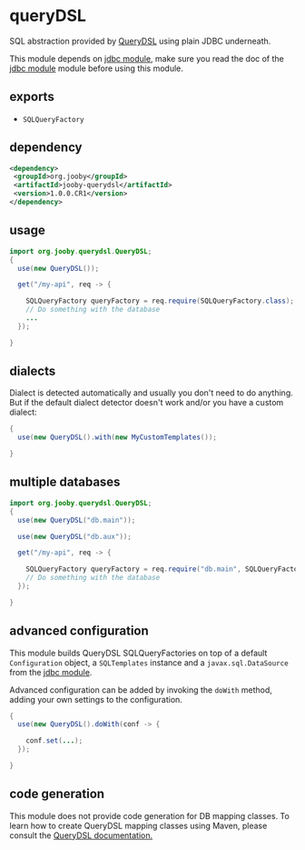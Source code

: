 # queryDSL

SQL abstraction provided by <a href="http://www.querydsl.com">QueryDSL</a> using plain JDBC underneath.

This module depends on [jdbc module](doc/jdbc), make sure you read the doc of the [jdbc module](doc/jdbc) module before using this module.

## exports

* ```SQLQueryFactory```

## dependency

```xml
<dependency>
 <groupId>org.jooby</groupId>
 <artifactId>jooby-querydsl</artifactId>
 <version>1.0.0.CR1</version>
</dependency>
```

## usage

```java
import org.jooby.querydsl.QueryDSL;
{
  use(new QueryDSL());

  get("/my-api", req -> {

    SQLQueryFactory queryFactory = req.require(SQLQueryFactory.class);
    // Do something with the database
    ...
  });

}
```

## dialects

Dialect is detected automatically and usually you don't need to do anything. But if the default dialect detector doesn't work and/or you have a custom dialect:

```java
{
  use(new QueryDSL().with(new MyCustomTemplates());

}
```

## multiple databases

```java
import org.jooby.querydsl.QueryDSL;
{
  use(new QueryDSL("db.main"));

  use(new QueryDSL("db.aux"));

  get("/my-api", req -> {

    SQLQueryFactory queryFactory = req.require("db.main", SQLQueryFactory.class);
    // Do something with the database
  });

}
```

## advanced configuration

This module builds QueryDSL SQLQueryFactories on top of a default ```Configuration``` object, a ```SQLTemplates``` instance and a ```javax.sql.DataSource``` from the [jdbc module](/doc/jdbc).

Advanced configuration can be added by invoking the ```doWith``` method, adding your own settings to the configuration.

```java
{
  use(new QueryDSL().doWith(conf -> {

    conf.set(...);
  });

}
```

## code generation

This module does not provide code generation for DB mapping classes. To learn how to create QueryDSL mapping classes using Maven, please consult the <a href="http://www.querydsl.com/static/querydsl/latest/reference/html_single/#d0e725">QueryDSL documentation.</a>
